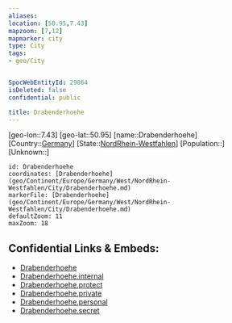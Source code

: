 ```yaml
---
aliases: 
location: [50.95,7.43]
mapzoom: [7,12] 
mapmarker: city 
type: City
tags:
- geo/City


SpocWebEntityId: 29864
isDeleted: false
confidential: public

title: Drabenderhoehe
---
```

[geo-lon::7.43]
[geo-lat::50.95]
[name::Drabenderhoehe]
[Country::[Germany](geo/Continent/Europe/Germany.md)]
[State::[NordRhein-Westfahlen](NordRhein-Westfahlen)]
[Population::]
[Unknown::]


```leaflet
id: Drabenderhoehe
coordinates: [Drabenderhoehe](geo/Continent/Europe/Germany/West/NordRhein-Westfahlen/City/Drabenderhoehe.md)
markerFile: [Drabenderhoehe](geo/Continent/Europe/Germany/West/NordRhein-Westfahlen/City/Drabenderhoehe.md)
defaultZoom: 11 
maxZoom: 18
```


## Confidential Links & Embeds: 
- [Drabenderhoehe](../../../../../../../../_public/geo/Continent/Europe/Germany/West/NordRhein-Westfahlen/City/Drabenderhoehe.md) 
- [Drabenderhoehe.internal](../../../../../../../../_internal/geo/Continent/Europe/Germany/West/NordRhein-Westfahlen/City/Drabenderhoehe.internal.md) 
- [Drabenderhoehe.protect](../../../../../../../../_protect/geo/Continent/Europe/Germany/West/NordRhein-Westfahlen/City/Drabenderhoehe.protect.md) 
- [Drabenderhoehe.private](../../../../../../../../_private/geo/Continent/Europe/Germany/West/NordRhein-Westfahlen/City/Drabenderhoehe.private.md) 
- [Drabenderhoehe.personal](../../../../../../../../_personal/geo/Continent/Europe/Germany/West/NordRhein-Westfahlen/City/Drabenderhoehe.personal.md) 
- [Drabenderhoehe.secret](../../../../../../../../_secret/geo/Continent/Europe/Germany/West/NordRhein-Westfahlen/City/Drabenderhoehe.secret.md) 
